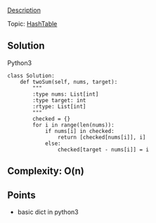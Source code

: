 [Description](https://leetcode.com/problems/two-sum/description/)

Topic: [HashTable](../topics/hashTable.md)
## Solution 
Python3
```python3
class Solution:
    def twoSum(self, nums, target):
        """
        :type nums: List[int]
        :type target: int
        :rtype: List[int]
        """
        checked = {}
        for i in range(len(nums)):
            if nums[i] in checked:
                return [checked[nums[i]], i]
            else:
                checked[target - nums[i]] = i
```
## Complexity: O(n)
## Points
* basic dict in python3
